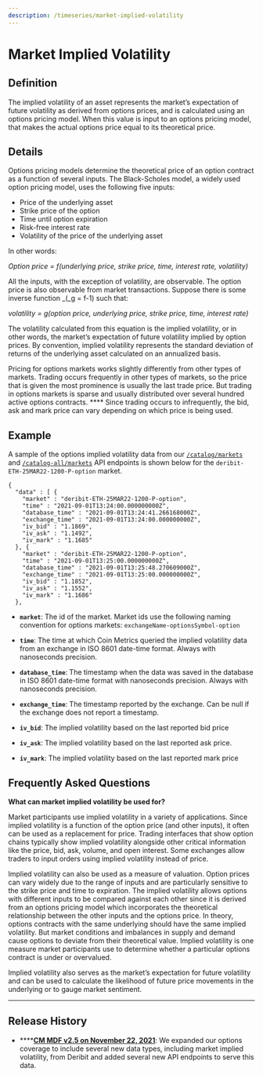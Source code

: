 ```yaml
---
description: /timeseries/market-implied-volatility
---
```


# Market Implied Volatility

## **Definition**

The implied volatility of an asset represents the market’s expectation of future volatility as derived from options prices, and is calculated using an options pricing model. When this value is input to an options pricing model, that makes the actual options price equal to its theoretical price.&#x20;

## **Details**

Options pricing models determine the theoretical price of an option contract as a function of several inputs. The Black-Scholes model, a widely used option pricing model, uses the following five inputs:

* Price of the underlying asset
* Strike price of the option
* Time until option expiration
* Risk-free interest rate
* Volatility of the price of the underlying asset

In other words:

_Option price = f(underlying price, strike price, time, interest rate, volatility)_

All the inputs, with the exception of volatility, are observable. The option price is also observable from market transactions. Suppose there is some inverse function _(_g = f-1) such that:

_volatility = g(option price, underlying price, strike price, time, interest rate)_

The volatility calculated from this equation is the implied volatility, or in other words, the market’s expectation of future volatility implied by option prices. By convention, implied volatility represents the standard deviation of returns of the underlying asset calculated on an annualized basis.

Pricing for options markets works slightly differently from other types of markets. Trading occurs frequently in other types of markets, so the price that is given the most prominence is usually the last trade price. But trading in options markets is sparse and usually distributed over several hundred active options contracts. **** Since trading occurs to infrequently, the bid, ask and mark price can vary depending on which price is being used.

## **Example**

A sample of the options implied volatility data from our [`/catalog/markets`](https://docs.coinmetrics.io/api/v4#operation/getCatalogMarkets) and [`/catalog-all/markets`](https://docs.coinmetrics.io/api/v4#operation/getCatalogAllMarkets) API endpoints is shown below for the `deribit-ETH-25MAR22-1200-P-option` market.

```
{
  "data" : [ {
    "market" : "deribit-ETH-25MAR22-1200-P-option",
    "time" : "2021-09-01T13:24:00.000000000Z",
    "database_time" : "2021-09-01T13:24:41.266168000Z",
    "exchange_time" : "2021-09-01T13:24:00.000000000Z",
    "iv_bid" : "1.1869",
    "iv_ask" : "1.1492",
    "iv_mark" : "1.1685"
  }, {
    "market" : "deribit-ETH-25MAR22-1200-P-option",
    "time" : "2021-09-01T13:25:00.000000000Z",
    "database_time" : "2021-09-01T13:25:48.270609000Z",
    "exchange_time" : "2021-09-01T13:25:00.000000000Z",
    "iv_bid" : "1.1852",
    "iv_ask" : "1.1552",
    "iv_mark" : "1.1686"
  },
```

*   **`market`**:  The id of the market. Market ids use the following naming convention for options markets: `exchangeName-optionsSymbol-option`&#x20;


*   **`time`**: The time at which Coin Metrics queried the implied volatility data from an exchange in ISO 8601 date-time format. Always with nanoseconds precision.


*   **`database_time`**:  The timestamp when the data was saved in the database in ISO 8601 date-time format with nanoseconds precision. Always with nanoseconds precision.


*   **`exchange_time`**:  The timestamp reported by the exchange.  Can be null if the exchange does not report a timestamp.


*   **`iv_bid`**:  The implied volatility based on the last reported bid price


*   **`iv_ask`**:  The implied volatility based on the last reported ask price.


* **`iv_mark`**:  The implied volatility based on the last reported mark price

## Frequently Asked Questions

**What can market implied volatility be used for?**&#x20;

Market participants use implied volatility in a variety of applications. Since implied volatility is a function of the option price (and other inputs), it often can be used as a replacement for price. Trading interfaces that show option chains typically show implied volatility alongside other critical information like the price, bid, ask, volume, and open interest. Some exchanges allow traders to input orders using implied volatility instead of price.

Implied volatility can also be used as a measure of valuation. Option prices can vary widely due to the range of inputs and are particularly sensitive to the strike price and time to expiration. The implied volatility allows options with different inputs to be compared against each other since it is derived from an options pricing model which incorporates the theoretical relationship between the other inputs and the options price. In theory, options contracts with the same underlying should have the same implied volatility. But market conditions and imbalances in supply and demand cause options to deviate from their theoretical value. Implied volatility is one measure market participants use to determine whether a particular options contract is under or overvalued.

Implied volatility also serves as the market’s expectation for future volatility and can be used to calculate the likelihood of future price movements in the underlying or to gauge market sentiment.

****

## Release History

* ****[**CM MDF v2.5 on November 22, 2021**](https://coinmetrics.io/cm-market-data-feed-v2-5-release-notes/): We expanded our options coverage to include several new data types, including market implied volatility, from Deribit and added several new API endpoints to serve this data.
